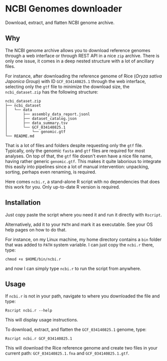 # NCBI Genomes downloader

Download, extract, and flatten NCBI genome archive.


## Why

The NCBI genome archive allows you to download reference genomes through a web interface or through
REST API in a nice `zip` archive.
There is only one issue, it comes in a deep nested structure with a lot of ancillary files.

For instance, after downloading the reference genome of Rice (_Oryza sativa Japonica Group_) with ID `GCF_034140825.1` through the web interface, selecting only the `gtf` file to minimize the download size, the `ncbi_dataset.zip` has the following structure:

```
ncbi_dataset.zip
├── ncbi_dataset
│   └── data
│       ├── assembly_data_report.jsonl
│       ├── dataset_catalog.json
│       ├── data_summary.tsv
│       └── GCF_034140825.1
│           └── genomic.gtf
└── README.md
```

That is a lot of files and folders despite requesting only the `gtf` file.
Typically, only the genomic `fasta` and `gtf` files are required for most analyses.
On top of that, the `gtf` file doesn't even have a nice file name,
having rather generic `genomic.gtf`.
This makes it quite laborious to integrate this easily into pipelines
since a lot of manual intervention: unpacking, sorting, perhaps even renaming, is required.

Here comes `ncbi.r`, a stand-alone R script with no dependencies that does this work for you.
Only up-to-date R version is required.

## Installation

Just copy paste the script where you need it and run it directly with `Rscript`.

Alternatively, add it to your `PATH` and mark it as executable.
See your OS help pages on how to do that.

For instance, on my Linux machine, my home directory contains a `bin` folder that was added to `PATH` system variable. I can just copy the `ncbi.r` there, type:

```
chmod +x $HOME/bin/ncbi.r
```

and now I can simply type `ncbi.r` to run the script from anywhere.

## Usage

If `ncbi.r` is not in your path, navigate to where you downloaded the file and type:

```
Rscript ncbi.r --help
```

This will display usage instructions.

To download, extract, and flatten the `GCF_034140825.1` genome, type:

```
Rscript ncbi.r GCF_034140825.1
```

This will download the Rice reference genome and create two files in your current path:
`GCF_034140825.1.fna` and `GCF_034140825.1.gtf`.
